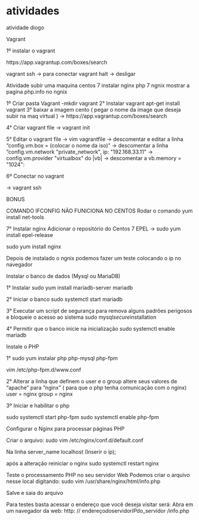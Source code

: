# atividades
atividade diogo
<p>Vagrant </p>

<p>1º instalar o vagrant</p>

<p>https://app.vagrantup.com/boxes/search</p>

<p>vagrant ssh -> para conectar 
vagrant halt -> desligar</p>

<p>Atividade
subir uma maquina centos 7
instalar nginx
php 7
ngnix mostrar a pagina php.info no ngnix</p>

<p>1º Criar pasta Vagrant
-mkdir vagrant
2° Instalar vagrant
apt-get install vagrant
3° baixar a imagem cento ( pegar o nome da image que deseja subir na maq virtual )
-> https://app.vagrantup.com/boxes/search</p>

<p>4° Criar vagrant file
-> vagrant init</p>

<p>5° Editar o vagrant file
-> vim vagrantfile
-> descomentar e editar a linha “config.vm.box = (colocar o nome da iso)”
-> descomentar a linha “config.vm.network "private_network", ip: "192.168.33.11"
-> config.vm.provider "virtualbox" do |vb|
-> descomentar a vb.memory = "1024":</p>

<p>6º Conectar no vagrant </p>

<p>-> vagrant ssh</p>

<p>BONUS</p>

<p>COMANDO IFCONFIG NÃO FUNICIONA NO CENTOS
Rodar o comando yum install net-tools </p>

<p>7°  Instalar nginx
Adicionar o repositório do Centos 7 EPEL
    -> sudo yum install epel-release</p>

<p>sudo yum install nginx</p>

<p>Depois de instalado o ngnix podemos fazer um teste colocando o ip no navegador</p>

<p>Instalar o banco de dados (Mysql ou MariaDB)</p>

<p>1° Instalar
sudo yum install mariadb-server mariadb</p>

<p>2° Iniciar o banco
    sudo systemctl start mariadb</p>

<p>3° Executar um script de segurança para remova alguns padrões perigosos e bloqueie o acesso ao sistema
    sudo mysql<em>secure</em>installation</p>

<p>4° Permitir que o banco inicie na inicialização
    sudo systemctl enable mariadb</p>

<p>Instale o PHP</p>

<p>1° sudo yum instalar php php-mysql php-fpm</p>

<p>vim /etc/php-fpm.d/www.conf</p>

<p>2° Alterar a linha que definem o user e o group  altere seus valores de “apache” para “nginx” ( para que o php tenha comunicação com o nginx)
user = nginx group = nginx</p>

<p>3º Iniciar e habilitar o php</p>

<p>sudo systemctl start php-fpm
sudo systemctl enable php-fpm</p>

<p>Configurar o Nginx para processar páginas PHP</p>

<p>Criar o arquivo:
 sudo vim /etc/nginx/conf.d/default.conf</p>

<p>Na linha  server_name  localhost (Inserir o ip);</p>

<p>após a alteração reiniciar o nginx
sudo systemctl restart nginx</p>

<p>Teste o processamento PHP no seu servidor Web
Podemos criar o arquivo nesse local digitando:
sudo vim /usr/share/nginx/html/info.php</p>

<p><?php phpinfo(); ?>
Salve e saia do arquivo</p>

<p>Para testes basta acessar o endereço que você deseja visitar será:
Abra em um navegador da web:
http: // endereço<em>do</em>servidor<em>IP</em>do_servidor /info.php</p> 
